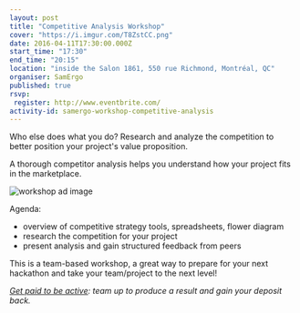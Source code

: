 ```yaml
---
layout: post
title: "Competitive Analysis Workshop"
cover: "https://i.imgur.com/T8ZstCC.png"
date: 2016-04-11T17:30:00.000Z
start_time: "17:30"
end_time: "20:15"
location: "inside the Salon 1861, 550 rue Richmond, Montréal, QC"
organiser: SamErgo
published: true
rsvp:
 register: http://www.eventbrite.com/
activity-id: samergo-workshop-competitive-analysis
---
```

Who else does what you do? Research and analyze the competition to better position your project's value proposition.

A thorough competitor analysis helps you understand how your project fits in the marketplace.

![workshop ad image](https://i.imgur.com/XV4IrAv.png)

Agenda:

- overview of competitive strategy tools, spreadsheets, flower diagram
- research the competition for your project
- present analysis and gain structured feedback from peers

This is a team-based workshop, a great way to prepare for your next hackathon and take your team/project to the next level!

*[Get paid to be active](http://goo.gl/7D26a0): team up to produce a result and gain your deposit back.*
